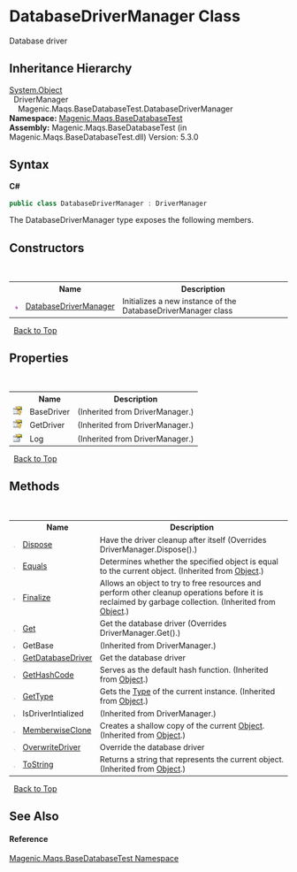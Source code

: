 # DatabaseDriverManager Class
 

Database driver


## Inheritance Hierarchy
<a href="http://msdn2.microsoft.com/en-us/library/e5kfa45b" target="_blank">System.Object</a><br />&nbsp;&nbsp;DriverManager<br />&nbsp;&nbsp;&nbsp;&nbsp;Magenic.Maqs.BaseDatabaseTest.DatabaseDriverManager<br />
**Namespace:**&nbsp;<a href="MAQS_5/DataBase_AUTOGENERATED/Magenic-Maqs-BaseDatabaseTest_Namespace">Magenic.Maqs.BaseDatabaseTest</a><br />**Assembly:**&nbsp;Magenic.Maqs.BaseDatabaseTest (in Magenic.Maqs.BaseDatabaseTest.dll) Version: 5.3.0

## Syntax

**C#**<br />
``` C#
public class DatabaseDriverManager : DriverManager
```

The DatabaseDriverManager type exposes the following members.


## Constructors
&nbsp;<table><tr><th></th><th>Name</th><th>Description</th></tr><tr><td>![Public method](media/pubmethod.gif "Public method")</td><td><a href="MAQS_5/DataBase_AUTOGENERATED/DatabaseDriverManager_Constructor">DatabaseDriverManager</a></td><td>
Initializes a new instance of the DatabaseDriverManager class</td></tr></table>&nbsp;
<a href="#databasedrivermanager-class">Back to Top</a>

## Properties
&nbsp;<table><tr><th></th><th>Name</th><th>Description</th></tr><tr><td>![Protected property](media/protproperty.gif "Protected property")</td><td>BaseDriver</td><td> (Inherited from DriverManager.)</td></tr><tr><td>![Protected property](media/protproperty.gif "Protected property")</td><td>GetDriver</td><td> (Inherited from DriverManager.)</td></tr><tr><td>![Public property](media/pubproperty.gif "Public property")</td><td>Log</td><td> (Inherited from DriverManager.)</td></tr></table>&nbsp;
<a href="#databasedrivermanager-class">Back to Top</a>

## Methods
&nbsp;<table><tr><th></th><th>Name</th><th>Description</th></tr><tr><td>![Public method](media/pubmethod.gif "Public method")</td><td><a href="MAQS_5/DataBase_AUTOGENERATED/DatabaseDriverManager-Dispose_Method">Dispose</a></td><td>
Have the driver cleanup after itself
 (Overrides DriverManager.Dispose().)</td></tr><tr><td>![Public method](media/pubmethod.gif "Public method")</td><td><a href="http://msdn2.microsoft.com/en-us/library/bsc2ak47" target="_blank">Equals</a></td><td>
Determines whether the specified object is equal to the current object.
 (Inherited from <a href="http://msdn2.microsoft.com/en-us/library/e5kfa45b" target="_blank">Object</a>.)</td></tr><tr><td>![Protected method](media/protmethod.gif "Protected method")</td><td><a href="http://msdn2.microsoft.com/en-us/library/4k87zsw7" target="_blank">Finalize</a></td><td>
Allows an object to try to free resources and perform other cleanup operations before it is reclaimed by garbage collection.
 (Inherited from <a href="http://msdn2.microsoft.com/en-us/library/e5kfa45b" target="_blank">Object</a>.)</td></tr><tr><td>![Public method](media/pubmethod.gif "Public method")</td><td><a href="MAQS_5/DataBase_AUTOGENERATED/DatabaseDriverManager-Get_Method">Get</a></td><td>
Get the database driver
 (Overrides DriverManager.Get().)</td></tr><tr><td>![Protected method](media/protmethod.gif "Protected method")</td><td>GetBase</td><td> (Inherited from DriverManager.)</td></tr><tr><td>![Public method](media/pubmethod.gif "Public method")</td><td><a href="MAQS_5/DataBase_AUTOGENERATED/DatabaseDriverManager-GetDatabaseDriver_Method">GetDatabaseDriver</a></td><td>
Get the database driver</td></tr><tr><td>![Public method](media/pubmethod.gif "Public method")</td><td><a href="http://msdn2.microsoft.com/en-us/library/zdee4b3y" target="_blank">GetHashCode</a></td><td>
Serves as the default hash function.
 (Inherited from <a href="http://msdn2.microsoft.com/en-us/library/e5kfa45b" target="_blank">Object</a>.)</td></tr><tr><td>![Public method](media/pubmethod.gif "Public method")</td><td><a href="http://msdn2.microsoft.com/en-us/library/dfwy45w9" target="_blank">GetType</a></td><td>
Gets the <a href="http://msdn2.microsoft.com/en-us/library/42892f65" target="_blank">Type</a> of the current instance.
 (Inherited from <a href="http://msdn2.microsoft.com/en-us/library/e5kfa45b" target="_blank">Object</a>.)</td></tr><tr><td>![Public method](media/pubmethod.gif "Public method")</td><td>IsDriverIntialized</td><td> (Inherited from DriverManager.)</td></tr><tr><td>![Protected method](media/protmethod.gif "Protected method")</td><td><a href="http://msdn2.microsoft.com/en-us/library/57ctke0a" target="_blank">MemberwiseClone</a></td><td>
Creates a shallow copy of the current <a href="http://msdn2.microsoft.com/en-us/library/e5kfa45b" target="_blank">Object</a>.
 (Inherited from <a href="http://msdn2.microsoft.com/en-us/library/e5kfa45b" target="_blank">Object</a>.)</td></tr><tr><td>![Public method](media/pubmethod.gif "Public method")</td><td><a href="MAQS_5/DataBase_AUTOGENERATED/DatabaseDriverManager-OverwriteDriver_Method">OverwriteDriver</a></td><td>
Override the database driver</td></tr><tr><td>![Public method](media/pubmethod.gif "Public method")</td><td><a href="http://msdn2.microsoft.com/en-us/library/7bxwbwt2" target="_blank">ToString</a></td><td>
Returns a string that represents the current object.
 (Inherited from <a href="http://msdn2.microsoft.com/en-us/library/e5kfa45b" target="_blank">Object</a>.)</td></tr></table>&nbsp;
<a href="#databasedrivermanager-class">Back to Top</a>

## See Also


#### Reference
<a href="MAQS_5/DataBase_AUTOGENERATED/Magenic-Maqs-BaseDatabaseTest_Namespace">Magenic.Maqs.BaseDatabaseTest Namespace</a><br />